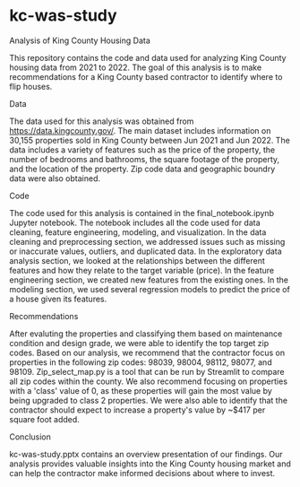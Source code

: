 # kc-was-study

Analysis of King County Housing Data

This repository contains the code and data used for analyzing King County housing data from 2021 to 2022. The goal of this analysis is to make recommendations for a King County based contractor to identify where to flip houses.

Data

The data used for this analysis was obtained from https://data.kingcounty.gov/. The main dataset includes information on 30,155 properties sold in King County between Jun 2021 and Jun 2022. The data includes a variety of features such as the price of the property, the number of bedrooms and bathrooms, the square footage of the property, and the location of the property. Zip code data and geographic boundry data were also obtained.

Code

The code used for this analysis is contained in the final_notebook.ipynb Jupyter notebook. The notebook includes all the code used for data cleaning, feature engineering, modeling, and visualization. In the data cleaning and preprocessing section, we addressed issues such as missing or inaccurate values, outliers, and duplicated data. In the exploratory data analysis section, we looked at the relationships between the different features and how they relate to the target variable (price). In the feature engineering section, we created new features from the existing ones. In the modeling section, we used several regression models to predict the price of a house given its features.

Recommendations

After evaluting the properties and classifying them based on maintenance condition and design grade, we were able to identify the top target zip codes. Based on our analysis, we recommend that the contractor focus on properties in the following zip codes: 98039, 98004, 98112, 98077, and 98109. Zip_select_map.py is a tool that can be run by Streamlit to compare all zip codes within the county. We also recommend focusing on properties with a 'class' value of 0, as these properties will gain the most value by being upgraded to class 2 properties. We were also able to identify that the contractor should expect to increase a property's value by ~$417 per square foot added.

Conclusion

kc-was-study.pptx contains an overview presentation of our findings. Our analysis provides valuable insights into the King County housing market and can help the contractor make informed decisions about where to invest.
